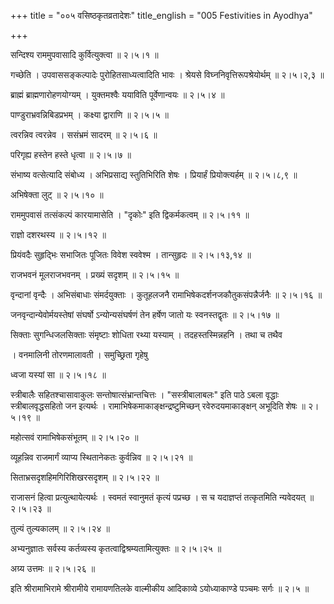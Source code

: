 +++
title = "००५ वसिष्ठकृतव्रतादेशः"
title_english = "005 Festivities in Ayodhya"

+++


सन्दिश्य राममुपवासादि कुर्वित्युक्त्वा  ॥  २।५।१  ॥   

  

गच्छेति । उपवाससङ्कल्पादेः पुरोहितसाध्यत्वादिति भावः । श्रेयसे
विघ्ननिवृत्तिरूपश्रेयोर्थम्  ॥  २।५।२,३  ॥   

  

ब्राह्मं ब्राह्मणारोहणयोग्यम् । युक्तमश्वैः ययाविति पूर्वेणान्वयः  ॥ 
२।५।४  ॥   

  

पाण्डुराभ्रवन्निबिडप्रभम् । कक्ष्या द्वाराणि  ॥  २।५।५  ॥   

  

त्वरन्निव त्वरन्नेव । ससंभ्रमं सादरम्  ॥  २।५।६  ॥   

  

परिगृह्य हस्तेन हस्ते धृत्वा  ॥  २।५।७  ॥   

  

संभाष्य वत्सेत्यादि संबोध्य । अभिप्रसाद्य स्तुतिभिरिति शेषः । प्रियार्हं
प्रियोक्त्यर्हम्  ॥  २।५।८,९  ॥   

  

अभिषेक्ता लुट्  ॥  २।५।१०  ॥   

  

राममुपवासं तत्संकल्पं कारयामासेति । "दृकोः" इति द्विकर्मकत्वम्  ॥ 
२।५।११ ॥   

  

राज्ञो दशरथस्य  ॥  २।५।१२  ॥   

  

प्रियंवदैः सुहृद्भिः सभाजितः पूजितः विवेश स्ववेश्म । तान्सुहृदः  ॥ 
२।५।१३,१४  ॥   

  

राजभवनं मूलराजभवनम् । प्रख्यं सदृशम्  ॥  २।५।१५  ॥   

  

वृन्दानां वृन्दैः । अभिसंबाधाः संमर्दयुक्ताः । कुतूहलजनै
रामाभिषेकदर्शनजकौतुकसंपन्नैर्जनैः  ॥  २।५।१६  ॥   

  

जनवृन्दान्येवोर्मयस्तेषां संघर्षो ऽन्योन्यसंघर्षणं तेन हर्षेण जातो यः
स्वनस्तद्वृतः  ॥  २।५।१७  ॥   

  

सिक्ताः सुगन्धिजलसिक्ताः संमृष्टाः शोधिता रथ्या यस्याम् ।
तदहस्तस्मिन्नहनि । तथा च तथैव  

। वनमालिनी तोरणमालावती । समुच्छ्रिता गृहेषु  

ध्वजा यस्यां सा  ॥  २।५।१८  ॥   

  

स्त्रीबालैः सहितश्चासावाकुलः सन्तोषात्संभ्रान्तचित्तः । "सस्त्रीबालाबलः"
इति पाठे ऽबला वृद्धाः स्त्रीबालवृद्धसहितो जन इत्यर्थः ।
रामाभिषेकमाकाङ्क्षन्द्रष्टुमिच्छन् रवेरुदयमाकाङ्क्षन् अभूदिति शेषः  ॥ 
२।५।१९  ॥   

  

महोत्सवं रामाभिषेकसंभूतम्  ॥  २।५।२०  ॥   

  

व्यूहन्निव राजमार्गं व्याप्य स्थितानेकतः कुर्वन्निव  ॥  २।५।२१  ॥   

  

सिताभ्रसदृशहिमगिरिशिखरसदृशम्  ॥  २।५।२२  ॥   

  

राजासनं हित्वा प्रत्युत्थायेत्यर्थः । स्वमतं स्वानुमतं कृत्यं पप्रच्छ ।
स च यदाज्ञप्तं तत्कृतमिति न्यवेदयत्  ॥  २।५।२३  ॥   

  

तुल्यं तुल्यकालम्  ॥  २।५।२४  ॥   

  

अभ्यनुज्ञातः सर्वस्य कर्तव्यस्य कृतत्वाद्विश्रम्यतामित्युक्तः  ॥  २।५।२५
 ॥   

  

अग्र्य उत्तमः  ॥  २।५।२६  ॥   

  

इति श्रीरामाभिरामे श्रीरामीये रामायणतिलके वाल्मीकीय आदिकाव्ये
ऽयोध्याकाण्डे पञ्चमः सर्गः  ॥  २।५  ॥   

  

  


